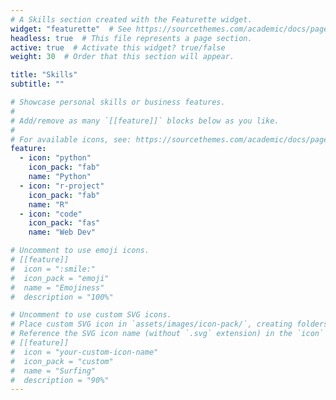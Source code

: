 ```yaml
---
# A Skills section created with the Featurette widget.
widget: "featurette"  # See https://sourcethemes.com/academic/docs/page-builder/
headless: true  # This file represents a page section.
active: true  # Activate this widget? true/false
weight: 30  # Order that this section will appear.

title: "Skills"
subtitle: ""

# Showcase personal skills or business features.
# 
# Add/remove as many `[[feature]]` blocks below as you like.
# 
# For available icons, see: https://sourcethemes.com/academic/docs/page-builder/#icons
feature:
  - icon: "python"
    icon_pack: "fab"
    name: "Python"
  - icon: "r-project"
    icon_pack: "fab"
    name: "R"
  - icon: "code"
    icon_pack: "fas"
    name: "Web Dev"

# Uncomment to use emoji icons.
# [[feature]]
#  icon = ":smile:"
#  icon_pack = "emoji"
#  name = "Emojiness"
#  description = "100%"  

# Uncomment to use custom SVG icons.
# Place custom SVG icon in `assets/images/icon-pack/`, creating folders if necessary.
# Reference the SVG icon name (without `.svg` extension) in the `icon` field.
# [[feature]]
#  icon = "your-custom-icon-name"
#  icon_pack = "custom"
#  name = "Surfing"
#  description = "90%"
---
```

